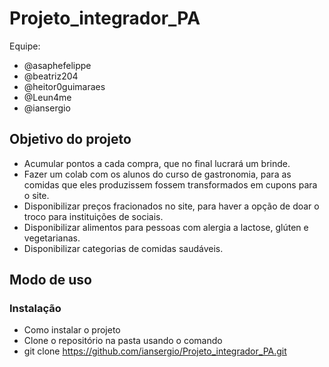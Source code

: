 # Projeto_integrador_PA
Equipe:
* @asaphefelippe
* @beatriz204
* @heitor0guimaraes
* @Leun4me
* @iansergio
## Objetivo do projeto 
* Acumular pontos a cada compra, que no final lucrará um brinde. 
* Fazer um colab com os alunos do curso de gastronomia, para as comidas que eles produzissem fossem transformados em cupons para o site.  
* Disponibilizar preços fracionados no site, para haver a opção de doar o troco para instituições de sociais. 
* Disponibilizar alimentos para pessoas com alergia a lactose, glúten e vegetarianas. 
* Disponibilizar categorias de comidas saudáveis.
## Modo de uso
### Instalação
* Como instalar o projeto
* Clone o repositório na pasta usando o comando
* git clone https://github.com/iansergio/Projeto_integrador_PA.git
